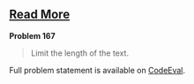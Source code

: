 [Read More][ce]
---------------

**Problem 167**

> Limit the length of the text.

Full problem statement is available on [CodeEval][ce].

[ce]: https://www.codeeval.com/browse/167/
      "View problem statement on CodeEval"
